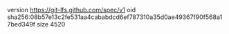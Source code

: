 version https://git-lfs.github.com/spec/v1
oid sha256:08b57e13c2fe531aa4cababdcd6ef787310a35d0ae49367f90f568a17bed349f
size 4520

